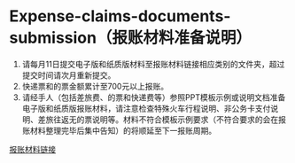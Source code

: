 # Expense-claims-documents-submission（报账材料准备说明）
1.	请每月11日提交电子版和纸质版材料至报账材料链接相应类别的文件夹，超过提交时间请次月重新提交。
2.	快递票和的票金额累计至700元以上报账。
3.	请经手人（包括差旅费、的票和快递费等）参照PPT模板示例或说明文档准备电子版和纸质版报账材料，请注意检查特殊火车行程说明、非公务卡支付说明、差旅往返无的票说明等。材料不符合模板示例要求（不符合要求的会在报账材料整理完毕后集中告知）的将顺延至下一报账周期。


[报账材料链接](https://drive.google.com/drive/folders/1LYDC9VfcwM50-xlzJBlP1ldyXzkwniqf)

